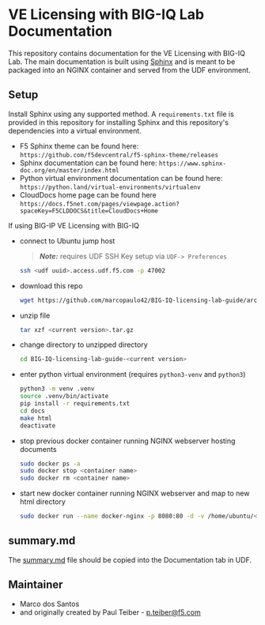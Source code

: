 # VE Licensing with BIG-IQ Lab Documentation

This repository contains documentation for the VE Licensing with BIG-IQ Lab. The main documentation is built using
[Sphinx](https://www.sphinx-doc.org/en/master/index.html) and is meant to be packaged into an NGINX container
and served from the UDF environment.

## Setup

Install Sphinx using any supported method. A `requirements.txt` file is provided in this repository for installing
Sphinx and this repository's dependencies into a virtual environment.

 - F5 Sphinx theme can be found here: `https://github.com/f5devcentral/f5-sphinx-theme/releases`
 - Sphinx documentation can be found here: `https://www.sphinx-doc.org/en/master/index.html`
 - Python virtual environment documentation can be found here: `https://python.land/virtual-environments/virtualenv`
 - CloudDocs home page can be found here `https://docs.f5net.com/pages/viewpage.action?spaceKey=F5CLDDOCS&title=CloudDocs+Home`

If using BIG-IP VE Licensing with BIG-IQ
 - connect to Ubuntu jump host
   > **_Note:_** requires UDF SSH Key setup via `UDF-> Preferences`
   ```bash
   ssh <udf uuid>.access.udf.f5.com -p 47002
   ```
 - download this repo
   ```bash
   wget https://github.com/marcopaulo42/BIG-IQ-licensing-lab-guide/archive/refs/tags/<current version>.tar.gz
   ```
 - unzip file
   ```bash
   tar xzf <current version>.tar.gz
   ```
 - change directory to unzipped directory
   ```bash
   cd BIG-IQ-licensing-lab-guide-<current version>
   ```   
 - enter python virtual environment (requires `python3-venv` and `python3`)
   ```bash
   python3 -m venv .venv
   source .venv/bin/activate
   pip install -r requirements.txt
   cd docs
   make html
   deactivate
   ```
   
 - stop previous docker container running NGINX webserver hosting documents
   ```bash
   sudo docker ps -a
   sudo docker stop <container name>
   sudo docker rm <container name>
   ```
 - start new docker container running NGINX webserver and map to new html directory
   ```bash
   sudo docker run --name docker-nginx -p 8080:80 -d -v /home/ubuntu/<BIG-IQ-licensing-lab-guide path>/docs/_build/html:/usr/share/nginx/html nginx
   ```

## summary.md

The [summary.md](summary.md) file should be copied into the Documentation tab in UDF.

## Maintainer

* Marco dos Santos
* and originally created by Paul Teiber - <p.teiber@f5.com>
